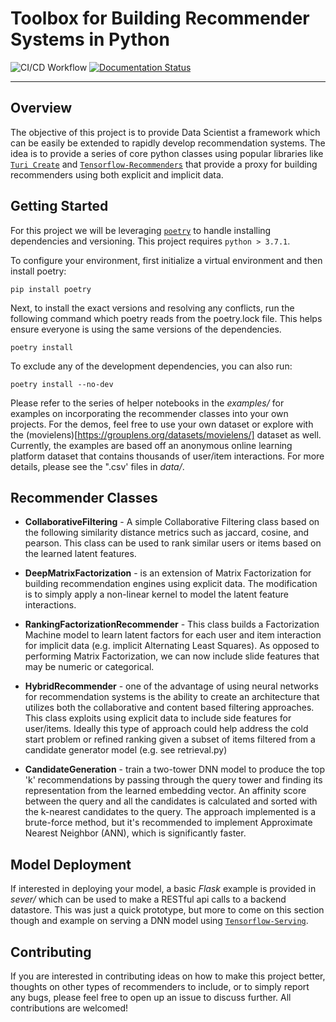 # Toolbox for Building Recommender Systems in Python

![CI/CD Workflow](https://github.com/tsmith5151/user-recommender/actions/workflows/ci.yaml/badge.svg)
[![Documentation Status](https://readthedocs.org/projects/user-recommender/badge/?version=latest)](https://user-recommender.readthedocs.io/en/latest/?badge=latest)
___________

## Overview 

The objective of this project is to provide Data Scientist a framework which
can be easily be extended to rapidly develop recommendation systems. The idea
is to provide a series of core python classes using popular libraries like
[`Turi Create`](https://github.com/apple/turicreate) and
[`Tensorflow-Recommenders`](https://www.tensorflow.org/recommenders) that
provide a proxy for building recommenders using both explicit and implicit
data.

## Getting Started

For this project we will be leveraging [`poetry`](https://python-poetry.org/) to
handle installing  dependencies and versioning. This project requires `python > 3.7.1`.

To configure your environment, first initialize a virtual environment and then
install poetry: 

```
pip install poetry
```

Next, to install the exact versions and resolving any conflicts, run the
following command which poetry reads from the poetry.lock file. This helps
ensure everyone is using the same versions of the dependencies. 

```
poetry install
```

To exclude any of the development dependencies, you can also run:

```
poetry install --no-dev
```

Please refer to the series of helper notebooks in the *examples/* for examples
on incorporating the recommender classes into your own projects. For the demos,
feel free to use your own dataset or explore with the
(movielens)[https://grouplens.org/datasets/movielens/] dataset as well.
Currently, the examples are based off an anonymous online learning platform
dataset that contains thousands of user/item interactions. For more details,
please see the ".csv' files in *data/*. 

## Recommender Classes

- **CollaborativeFiltering** - A simple Collaborative Filtering class based on
 the following similarity distance metrics such as jaccard, cosine, and
 pearson. This class can be used to rank similar users or items based on the
 learned latent features. 

- **DeepMatrixFactorization** -  is an extension of Matrix Factorization for
 building recommendation engines using explicit data. The modification is to
 simply apply a non-linear kernel to model the latent feature interactions.

- **RankingFactorizationRecommender** - This class builds a Factorization
  Machine model to learn latent factors for each user and item interaction for
  implicit data (e.g. implicit Alternating Least Squares). As opposed to
  performing Matrix Factorization, we can now include slide features that may
  be numeric or categorical.

- **HybridRecommender** - one of the advantage of using neural networks for
 recommendation systems is the ability to create an architecture that utilizes
 both the collaborative and content based filtering approaches. This class
 exploits using explicit data to include side features for user/items.  Ideally
 this type of approach could help address the cold start problem or refined
 ranking given a subset of items filtered from a candidate generator model
 (e.g. see retrieval.py)

- **CandidateGeneration** - train a two-tower DNN model to produce the top 'k'
  recommendations by passing through the query tower and finding its
  representation from the learned embedding vector. An affinity score between
  the query and all the candidates is calculated and sorted with the k-nearest
  candidates to the query. The approach implemented is a brute-force method,
  but it's recommended to implement Approximate Nearest Neighbor (ANN), which
  is significantly faster.

## Model Deployment

If interested in deploying your model, a basic *Flask* example is provided in
*sever/* which can be used to make a RESTful api calls to a backend datastore.
This was just a quick prototype, but more to come on this section though and
example on serving a DNN model using [`Tensorflow-Serving`](https://www.tensorflow.org/tfx/guide/serving).  

## Contributing

If you are interested in contributing ideas on how to make this project better,
thoughts on other types of recommenders to include, or to simply report any
bugs, please feel free to open up an issue to discuss further. All
contributions are welcomed!  
